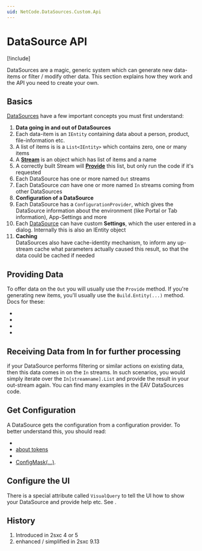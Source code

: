 ```yaml
---
uid: NetCode.DataSources.Custom.Api
---
```


# DataSource API

[!include[](~/basics/stack/_shared-float-summary.md)]
<style> .context-box-summary .datasource-custom { visibility: visible; } </style>

DataSources are a magic, generic system which can generate new data-items or filter / modify other data. This section explains how they work and the API you need to create your own. 

## Basics

[DataSources](xref:NetCode.DataSources.DataSource) have a few important concepts you must first understand:

1. **Data going in and out of DataSources**
  1. Each data-item is an `IEntity` containing data about a person, product, file-information etc.
  1. A list of items is is a `List<IEntity>` which contains zero, one or many items
  1. A **[Stream](xref:ToSic.Eav.DataSources.IDataStream)** is an object which has list of items and a name
  1. A correctly built Stream will **[Provide](xref:NetCode.DataSources.Custom.Provide)** this list, but only run the code if it's requested
  1. Each DataSource has one or more named `Out` streams
  1. Each DataSource _can_ have one or more named `In` streams coming from other DataSources
1. **Configuration of a DataSource**
  1. Each DataSource has a `ConfigurationProvider`, which gives the DataSource information about the environment (like Portal or Tab information), App-Settings and more
  1. Each [DataSource](xref:NetCode.DataSources.DataSource) can have custom **Settings**, which the user entered in a dialog. Internally this is also an IEntity object
1. **Caching**  
  DataSources also have cache-identity mechanism, to inform any up-stream cache what parameters actually caused this result, so that the data could be cached if needed

## Providing Data

To offer data on the `Out` you will usually use the `Provide` method. If you're generating new items, you'll usually use the `Build.Entity(...)` method. Docs for these: 

* [](xref:NetCode.DataSources.Custom.Provide)
* [](xref:NetCode.DataSources.Custom.BuildEntity)
* [](xref:NetCode.DataSources.Custom.StreamsOut)
* [](xref:NetCode.DataSources.Custom.StreamsIn)

## Receiving Data from In for further processing

if your DataSource performs filtering or similar actions on existing data, then this data comes in on the `In` streams. In such scenarios, you would simply iterate over the `In[streamname].List` and provide the result in your out-stream again. You can find many examples in the EAV DataSources code. 

## Get Configuration

A DataSource gets the configuration from a configuration provider. To better understand this, you should read:

* [](xref:Basics.LookUp.Index)
* [about tokens](xref:Basics.LookUp.Tokens) 
* [](xref:NetCode.DataSources.Custom.Configuration)
* [ConfigMask(...)](xref:NetCode.DataSources.Custom.ConfigMask).

## Configure the UI

There is a special attribute called `VisualQuery` to tell the UI how to show your DataSource and provide help etc. See [](xref:NetCode.DataSources.Custom.VisualQueryAttribute).

## History

1. Introduced in 2sxc 4 or 5
2. enhanced / simplified in 2sxc 9.13

